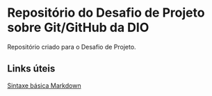 # Repositório do Desafio de Projeto sobre Git/GitHub da DIO
Repositório criado para o Desafio de Projeto.

## Links úteis
[Sintaxe básica Markdown](https://www.markdownguide.org/basic-syntax/)
